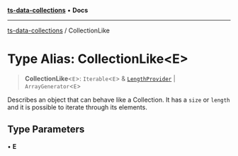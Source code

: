 [**ts-data-collections**](../README.md) • **Docs**

---

[ts-data-collections](../README.md) / CollectionLike

# Type Alias: CollectionLike\<E\>

> **CollectionLike**\<`E`\>: `Iterable`\<`E`\> & [`LengthProvider`](LengthProvider.md) \| `ArrayGenerator`\<`E`\>

Describes an object that can behave like a Collection. It has a
`size` or `length` and it is possible to iterate through its
elements.

## Type Parameters

• **E**
